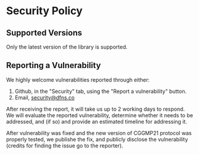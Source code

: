 # Security Policy

## Supported Versions

Only the latest version of the library is supported.

## Reporting a Vulnerability

We highly welcome vulnerabilities reported through either:

1. Github, in the "Security" tab, using the "Report a vulnerability" button.
2. Email, security@dfns.co

After receiving the report, it will take us up to 2 working days to respond. 
We will evaluate the reported vulnerability, determine whether it needs to 
be addressed, and (if so) and provide an estimated timeline for addressing it.

After vulnerability was fixed and the new version of CGGMP21 protocol was
properly tested, we publishe the fix, and publicly disclose the vulnerability
(credits for finding the issue go to the reporter).